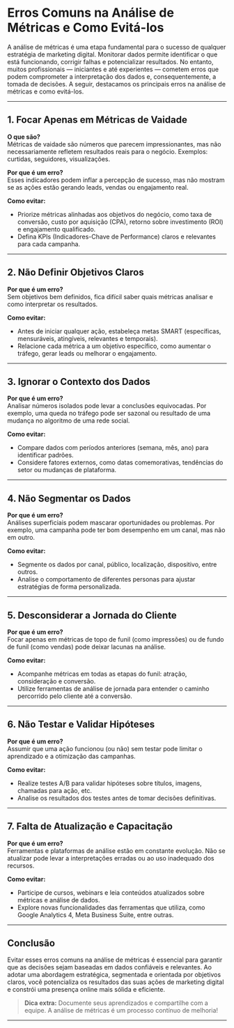 
# Erros Comuns na Análise de Métricas e Como Evitá-los

A análise de métricas é uma etapa fundamental para o sucesso de qualquer estratégia de marketing digital. Monitorar dados permite identificar o que está funcionando, corrigir falhas e potencializar resultados. No entanto, muitos profissionais — iniciantes e até experientes — cometem erros que podem comprometer a interpretação dos dados e, consequentemente, a tomada de decisões. A seguir, destacamos os principais erros na análise de métricas e como evitá-los.

---

## 1. Focar Apenas em Métricas de Vaidade

**O que são?**  
Métricas de vaidade são números que parecem impressionantes, mas não necessariamente refletem resultados reais para o negócio. Exemplos: curtidas, seguidores, visualizações.

**Por que é um erro?**  
Esses indicadores podem inflar a percepção de sucesso, mas não mostram se as ações estão gerando leads, vendas ou engajamento real.

**Como evitar:**  
- Priorize métricas alinhadas aos objetivos do negócio, como taxa de conversão, custo por aquisição (CPA), retorno sobre investimento (ROI) e engajamento qualificado.
- Defina KPIs (Indicadores-Chave de Performance) claros e relevantes para cada campanha.

---

## 2. Não Definir Objetivos Claros

**Por que é um erro?**  
Sem objetivos bem definidos, fica difícil saber quais métricas analisar e como interpretar os resultados.

**Como evitar:**  
- Antes de iniciar qualquer ação, estabeleça metas SMART (específicas, mensuráveis, atingíveis, relevantes e temporais).
- Relacione cada métrica a um objetivo específico, como aumentar o tráfego, gerar leads ou melhorar o engajamento.

---

## 3. Ignorar o Contexto dos Dados

**Por que é um erro?**  
Analisar números isolados pode levar a conclusões equivocadas. Por exemplo, uma queda no tráfego pode ser sazonal ou resultado de uma mudança no algoritmo de uma rede social.

**Como evitar:**  
- Compare dados com períodos anteriores (semana, mês, ano) para identificar padrões.
- Considere fatores externos, como datas comemorativas, tendências do setor ou mudanças de plataforma.

---

## 4. Não Segmentar os Dados

**Por que é um erro?**  
Análises superficiais podem mascarar oportunidades ou problemas. Por exemplo, uma campanha pode ter bom desempenho em um canal, mas não em outro.

**Como evitar:**  
- Segmente os dados por canal, público, localização, dispositivo, entre outros.
- Analise o comportamento de diferentes personas para ajustar estratégias de forma personalizada.

---

## 5. Desconsiderar a Jornada do Cliente

**Por que é um erro?**  
Focar apenas em métricas de topo de funil (como impressões) ou de fundo de funil (como vendas) pode deixar lacunas na análise.

**Como evitar:**  
- Acompanhe métricas em todas as etapas do funil: atração, consideração e conversão.
- Utilize ferramentas de análise de jornada para entender o caminho percorrido pelo cliente até a conversão.

---

## 6. Não Testar e Validar Hipóteses

**Por que é um erro?**  
Assumir que uma ação funcionou (ou não) sem testar pode limitar o aprendizado e a otimização das campanhas.

**Como evitar:**  
- Realize testes A/B para validar hipóteses sobre títulos, imagens, chamadas para ação, etc.
- Analise os resultados dos testes antes de tomar decisões definitivas.

---

## 7. Falta de Atualização e Capacitação

**Por que é um erro?**  
Ferramentas e plataformas de análise estão em constante evolução. Não se atualizar pode levar a interpretações erradas ou ao uso inadequado dos recursos.

**Como evitar:**  
- Participe de cursos, webinars e leia conteúdos atualizados sobre métricas e análise de dados.
- Explore novas funcionalidades das ferramentas que utiliza, como Google Analytics 4, Meta Business Suite, entre outras.

---

## Conclusão

Evitar esses erros comuns na análise de métricas é essencial para garantir que as decisões sejam baseadas em dados confiáveis e relevantes. Ao adotar uma abordagem estratégica, segmentada e orientada por objetivos claros, você potencializa os resultados das suas ações de marketing digital e constrói uma presença online mais sólida e eficiente.

> **Dica extra:** Documente seus aprendizados e compartilhe com a equipe. A análise de métricas é um processo contínuo de melhoria!

---
```